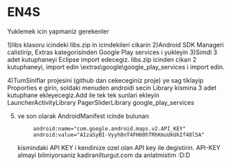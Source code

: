 EN4S
====

Yuklemek icin yapmaniz gerekenler

1)libs klasoru icindeki libs.zip in icindekileri cikarin
2)Android SDK Manageri calistirip, Extras kategorisinden Google Play services i yukleyin
3)Simdi 3 adet kutuphaneyi Eclipse import edecegiz.
   libs.zip icinden cikan 2 kutuphaneyi, import edin
   <sdk klasorunuz>\extras\google\google_play_services i import edin.
   
4)TumSiniflar projesini (github dan cekeceginiz proje) ye sag tiklayip Proporties e girin, soldaki menuden androidi secin
Library kismina 3 adet kutuphane ekleyecegiz.Add ile tek tek sunlari ekleyin
  LauncherActivityLibrary
  PagerSliderLibrary
  google_play_services

5) ve son olarak AndroidManifest icinde bulunan
        
            android:name="com.google.android.maps.v2.API_KEY"
            android:value="AIzaSyBI-Vyyh8nT4FH60hTRhKmuUkUkIf48l5A"
            
    kismindaki API KEY i kendinize ozel olan API key ile degistirin. API-KEY almayi bilmiyorsaniz kadiranilturgut.com
    da anlatmistim :D:D 
